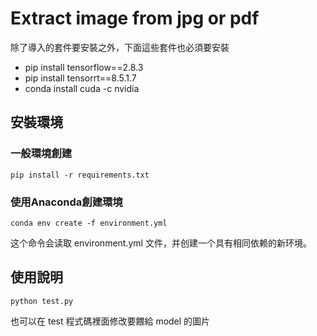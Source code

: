 # **Extract image from jpg or pdf**
除了導入的套件要安裝之外，下面這些套件也必須要安裝

* pip install tensorflow==2.8.3
* pip install tensorrt==8.5.1.7
* conda install cuda -c nvidia

## **安裝環境**
### 一般環境創建
```
pip install -r requirements.txt
```
### 使用Anaconda創建環境
```
conda env create -f environment.yml
```
这个命令会读取 environment.yml 文件，并创建一个具有相同依赖的新环境。

## **使用說明**
```
python test.py
```
也可以在 test 程式碼裡面修改要餵給 model 的圖片
